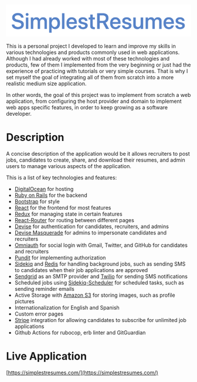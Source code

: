 <p align="center">
  <img src="https://github.com/MartinSugasti/simplest-resumes/blob/main/app/assets/images/logos/primary.png" />
</p>

This is a personal project I developed to learn and improve my skills in various technologies and products commonly used in web applications. Although I had already worked with most of these technologies and products, few of them I implemented from the very beginning or just had the experience of practicing with tutorials or very simple courses. That is why I set myself the goal of integrating all of them from scratch into a more realistic medium size application.

In other words, the goal of this project was to implement from scratch a web application, from configuring the host provider and domain to implement web apps specific features, in order to keep growing as a software developer.

# Description
A concise description of the application would be it allows recruiters to post jobs, candidates to create, share, and download their resumes, and admin users to manage various aspects of the application.

This is a list of key technologies and features:
- [DigitalOcean](https://www.digitalocean.com/) for hosting
- [Ruby on Rails](https://rubyonrails.org/) for the backend
- [Bootstrap](https://getbootstrap.com/) for style
- [React](https://react.dev/) for the frontend for most features
- [Redux](https://react-redux.js.org/) for managing state in certain features
- [React-Router](https://reactrouter.com/) for routing between different pages
- [Devise](https://github.com/heartcombo/devise) for authentication for candidates, recruiters, and admins
- [Devise Masquerade](https://github.com/oivoodoo/devise_masquerade) for admins to impersonate candidates and recruiters
- [Omniauth](https://github.com/omniauth/omniauth) for social login with Gmail, Twitter, and GitHub for candidates and recruiters
- [Pundit](https://github.com/varvet/pundit) for implementing authorization
- [Sidekiq](https://sidekiq.org/) and [Redis](https://redis.com/) for handling background jobs, such as sending SMS to candidates when their job applications are approved
- [Sendgrid](https://sendgrid.com/) as an SMTP provider and [Twilio](https://pages.twilio.com/) for sending SMS notifications
- Scheduled jobs using [Sidekiq-Scheduler](https://github.com/sidekiq-scheduler/sidekiq-scheduler) for scheduled tasks, such as sending reminder emails
- Active Storage with [Amazon S3](https://aws.amazon.com/) for storing images, such as profile pictures
- Internationalization for English and Spanish
- Custom error pages
- [Stripe](https://stripe.com/) integration for allowing candidates to subscribe for unlimited job applications
- Github Actions for rubocop, erb linter and GitGuardian


# Live Application
[https://simplestresumes.com/](https://simplestresumes.com/)
